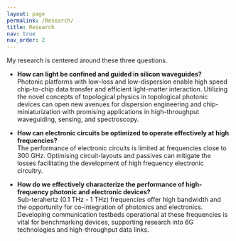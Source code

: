 ```yaml
---
layout: page
permalink: /Research/
title: Research
nav: true
nav_order: 2
---
```


My research is centered around these three questions.

- **How can light be confined and guided in silicon waveguides?**  
 Photonic platforms with low-loss and low-dispersion enable high speed chip-to-chip data transfer and efficient light-matter interaction. Utilizing the novel concepts of topological physics in topological photonic devices can open new avenues for dispersion engineering and chip-miniaturization with promising applications in high-throughput waveguiding, sensing, and spectroscopy. 

- **How can electronic circuits be optimized to operate effectively at high frequencies?**  
  The performance of electronic circuits is limited at frequencies close to 300 GHz. Optimising circuit-layouts and passives can mitigate the losses facilitating the development of high frequency electronic circuitry. 

- **How do we effectively characterize the performance of high-frequency photonic and electronic devices?**  
  Sub-terahertz (0.1 THz - 1 THz) frequencies offer high bandwidth and the opportunity for co-integration of photonics and electronics. Developing communication testbeds operational at these frequencies is vital for benchmarking devices, supporting research into 6G technologies and high-throughput data links.
